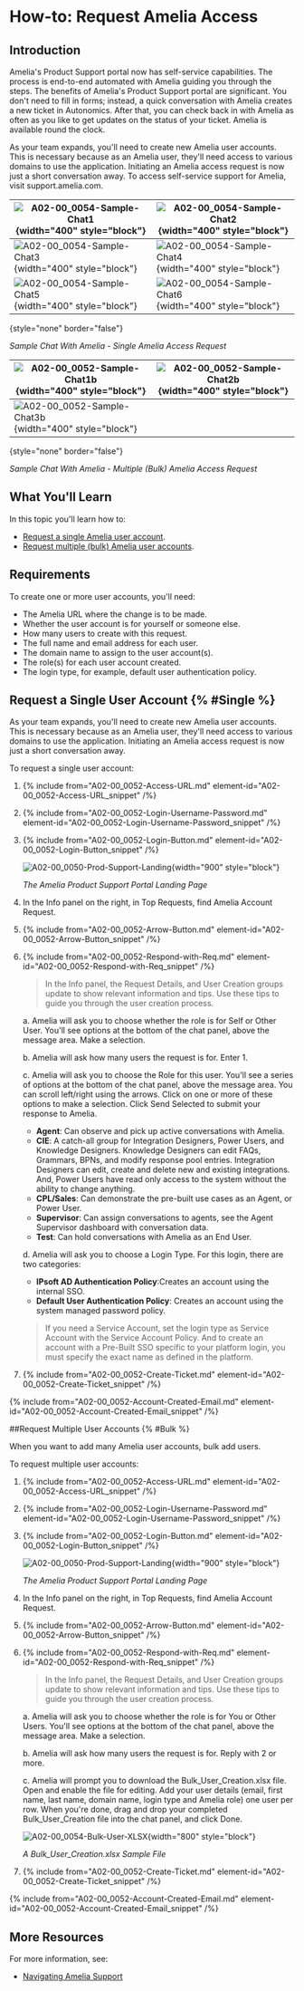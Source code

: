 # How-to: Request Amelia Access

## Introduction

Amelia's Product Support portal now has self-service capabilities. The process is end-to-end automated with Amelia guiding you through the steps. The benefits of Amelia's Product Support portal are significant. You don't need to fill in forms; instead, a quick conversation with Amelia creates a new ticket in Autonomics. After that, you can check back in with Amelia as often as you like to get updates on the status of your ticket. Amelia is available round the clock.

As your team expands, you'll need to create new Amelia user accounts. This is necessary because as an Amelia user, they'll need access to various domains to use the application. Initiating an Amelia access request is now just a short conversation away. To access self-service support for Amelia, visit support.amelia.com.

| ![A02-00_0054-Sample-Chat1](A02-00_0054-Sample-Chat1.png){width="400" style="block"} | ![A02-00_0054-Sample-Chat2](A02-00_0054-Sample-Chat2.png){width="400" style="block"} |
|--------------------------------------------------------------------------------------|--------------------------------------------------------------------------------------|
| ![A02-00_0054-Sample-Chat3](A02-00_0054-Sample-Chat3.png){width="400" style="block"} | ![A02-00_0054-Sample-Chat4](A02-00_0054-Sample-Chat4.png){width="400" style="block"} |
| ![A02-00_0054-Sample-Chat5](A02-00_0054-Sample-Chat5.png){width="400" style="block"} | ![A02-00_0054-Sample-Chat6](A02-00_0054-Sample-Chat6.png){width="400" style="block"} |
{style="none" border="false"}

*Sample Chat With Amelia - Single Amelia Access Request*

| ![A02-00_0052-Sample-Chat1b](A02-00_0052-Sample-Chat1b.png){width="400" style="block"} | ![A02-00_0052-Sample-Chat2b](A02-00_0052-Sample-Chat2b.png){width="400" style="block"} |
|----------------------------------------------------------------------------------------|----------------------------------------------------------------------------------------|
| ![A02-00_0052-Sample-Chat3b](A02-00_0052-Sample-Chat3b.png){width="400" style="block"} |                                                                                        |
{style="none" border="false"}

*Sample Chat With Amelia - Multiple (Bulk) Amelia Access Request*

## What You'll Learn

In this topic you'll learn how to:

* [Request a single Amelia user account](#Single).
* [Request multiple (bulk) Amelia user accounts](#Bulk).

## Requirements

To create one or more user accounts, you'll need:

* The Amelia URL where the change is to be made.
* Whether the user account is for yourself or someone else.
* How many users to create with this request.
* The full name and email address for each user.
* The domain name to assign to the user account(s).
* The role(s) for each user account created.
* The login type, for example, default user authentication policy.

## Request a Single User Account {% #Single %}

As your team expands, you'll need to create new Amelia user accounts. This is necessary because as an Amelia user, they'll need access to various domains to use the application. Initiating an Amelia access request is now just a short conversation away.

To request a single user account:

1. {% include from="A02-00_0052-Access-URL.md" element-id="A02-00_0052-Access-URL_snippet" /%}
2. {% include from="A02-00_0052-Login-Username-Password.md" element-id="A02-00_0052-Login-Username-Password_snippet" /%}
3. {% include from="A02-00_0052-Login-Button.md" element-id="A02-00_0052-Login-Button_snippet" /%}

   ![A02-00_0050-Prod-Support-Landing](A02-00_0050-Prod-Support-Landing.png){width="900" style="block"}

   *The Amelia Product Support Portal Landing Page*

5. In the Info panel on the right, in Top Requests, find Amelia Account Request.

5. {% include from="A02-00_0052-Arrow-Button.md" element-id="A02-00_0052-Arrow-Button_snippet" /%}
6. {% include from="A02-00_0052-Respond-with-Req.md" element-id="A02-00_0052-Respond-with-Req_snippet" /%}

   > In the Info panel, the Request Details, and User Creation groups update to show relevant information and tips. Use these tips to guide you through the user creation process.

   a. Amelia will ask you to choose whether the role is for Self or Other User. You'll see options at the bottom of the chat panel, above the message area. Make a selection.

   b. Amelia will ask how many users the request is for. Enter 1.

   c. Amelia will ask you to choose the Role for this user. You'll see a series of options at the bottom of the chat panel, above the message area. You can scroll left/right using the arrows. Click on one or more of these options to make a selection. Click Send Selected to submit your response to Amelia.

      * **Agent**: Can observe and pick up active conversations with Amelia.
      * **CIE**: A catch-all group for Integration Designers, Power Users, and Knowledge Designers. Knowledge Designers can edit FAQs, Grammars, BPNs, and modify response pool entries. Integration Designers can edit, create and delete new and existing integrations. And, Power Users have read only access to the system without the ability to change anything.
      * **CPL/Sales**: Can demonstrate the pre-built use cases as an Agent, or Power User.
      * **Supervisor**: Can assign conversations to agents, see the Agent Supervisor dashboard with conversation data.
      * **Test**: Can hold conversations with Amelia as an End User.

   d. Amelia will ask you to choose a Login Type. For this login, there are two categories:

      * **IPsoft AD Authentication Policy**:Creates an account using the internal SSO.
      * **Default User Authentication Policy**: Creates an account using the system managed password policy.

      > If you need a Service Account, set the login type as Service Account with the Service Account Policy. And to create an account with a Pre-Built SSO specific to your platform login, you must specify the exact name as defined in the platform.
7. {% include from="A02-00_0052-Create-Ticket.md" element-id="A02-00_0052-Create-Ticket_snippet" /%}

{% include from="A02-00_0052-Account-Created-Email.md" element-id="A02-00_0052-Account-Created-Email_snippet" /%}

##Request Multiple User Accounts {% #Bulk %}

When you want to add many Amelia user accounts, bulk add users.

To request multiple user accounts:

1. {% include from="A02-00_0052-Access-URL.md" element-id="A02-00_0052-Access-URL_snippet" /%}
2. {% include from="A02-00_0052-Login-Username-Password.md" element-id="A02-00_0052-Login-Username-Password_snippet" /%}
3. {% include from="A02-00_0052-Login-Button.md" element-id="A02-00_0052-Login-Button_snippet" /%}

   ![A02-00_0050-Prod-Support-Landing](A02-00_0050-Prod-Support-Landing.png){width="900" style="block"}

   *The Amelia Product Support Portal Landing Page*

2. In the Info panel on the right, in Top Requests, find Amelia Account Request.

3. {% include from="A02-00_0052-Arrow-Button.md" element-id="A02-00_0052-Arrow-Button_snippet" /%}
4. {% include from="A02-00_0052-Respond-with-Req.md" element-id="A02-00_0052-Respond-with-Req_snippet" /%}

   > In the Info panel, the Request Details, and User Creation groups update to show relevant information and tips. Use these tips to guide you through the user creation process.

   a. Amelia will ask you to choose whether the role is for You or Other Users. You'll see options at the bottom of the chat panel, above the message area. Make a selection.

   b. Amelia will ask how many users the request is for. Reply with 2 or more.

   c. Amelia will prompt you to download the Bulk_User_Creation.xlsx file. Open and enable the file for editing. Add your user details (email, first name, last name, domain name, login type and Amelia role) one user per row. When you're done, drag and drop your completed Bulk_User_Creation file into the chat panel, and click Done.

      ![A02-00_0054-Bulk-User-XLSX](A02-00_0054-Bulk-User-XLSX.png){width="800" style="block"}

      *A Bulk_User_Creation.xlsx Sample File*

5. {% include from="A02-00_0052-Create-Ticket.md" element-id="A02-00_0052-Create-Ticket_snippet" /%}

{% include from="A02-00_0052-Account-Created-Email.md" element-id="A02-00_0052-Account-Created-Email_snippet" /%}

## More Resources

For more information, see:

* [Navigating Amelia Support](A02-00_0050-Nav-Amelia-Support.md)
